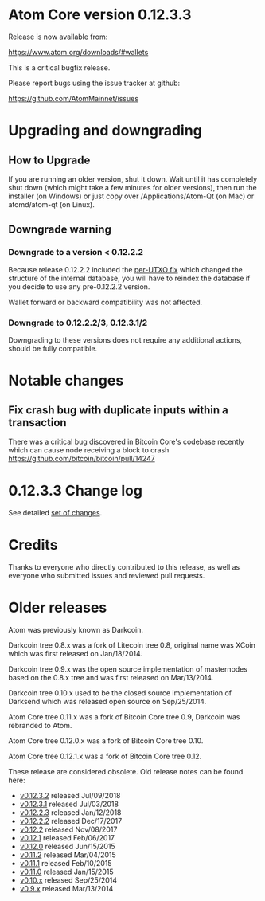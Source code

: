 Atom Core version 0.12.3.3
==========================

Release is now available from:

  <https://www.atom.org/downloads/#wallets>

This is a critical bugfix release.

Please report bugs using the issue tracker at github:

  <https://github.com/AtomMainnet/issues>


Upgrading and downgrading
=========================

How to Upgrade
--------------

If you are running an older version, shut it down. Wait until it has completely
shut down (which might take a few minutes for older versions), then run the
installer (on Windows) or just copy over /Applications/Atom-Qt (on Mac) or
atomd/atom-qt (on Linux).

Downgrade warning
-----------------

### Downgrade to a version < 0.12.2.2

Because release 0.12.2.2 included the [per-UTXO fix](release-notes/atom/release-notes-0.12.2.2.md#per-utxo-fix)
which changed the structure of the internal database, you will have to reindex
the database if you decide to use any pre-0.12.2.2 version.

Wallet forward or backward compatibility was not affected.

### Downgrade to 0.12.2.2/3, 0.12.3.1/2

Downgrading to these versions does not require any additional actions, should be
fully compatible.


Notable changes
===============

Fix crash bug with duplicate inputs within a transaction
--------------------------------------------------------

There was a critical bug discovered in Bitcoin Core's codebase recently which
can cause node receiving a block to crash https://github.com/bitcoin/bitcoin/pull/14247

0.12.3.3 Change log
===================

See detailed [set of changes](https://github.com/AtomMainnet/compare/v0.12.3.2...atompay:v0.12.3.3).

Credits
=======

Thanks to everyone who directly contributed to this release,
as well as everyone who submitted issues and reviewed pull requests.


Older releases
==============

Atom was previously known as Darkcoin.

Darkcoin tree 0.8.x was a fork of Litecoin tree 0.8, original name was XCoin
which was first released on Jan/18/2014.

Darkcoin tree 0.9.x was the open source implementation of masternodes based on
the 0.8.x tree and was first released on Mar/13/2014.

Darkcoin tree 0.10.x used to be the closed source implementation of Darksend
which was released open source on Sep/25/2014.

Atom Core tree 0.11.x was a fork of Bitcoin Core tree 0.9,
Darkcoin was rebranded to Atom.

Atom Core tree 0.12.0.x was a fork of Bitcoin Core tree 0.10.

Atom Core tree 0.12.1.x was a fork of Bitcoin Core tree 0.12.

These release are considered obsolete. Old release notes can be found here:

- [v0.12.3.2](https://github.com/AtomMainnet/blob/master/doc/release-notes/atom/release-notes-0.12.3.2.md) released Jul/09/2018
- [v0.12.3.1](https://github.com/AtomMainnet/blob/master/doc/release-notes/atom/release-notes-0.12.3.1.md) released Jul/03/2018
- [v0.12.2.3](https://github.com/AtomMainnet/blob/master/doc/release-notes/atom/release-notes-0.12.2.3.md) released Jan/12/2018
- [v0.12.2.2](https://github.com/AtomMainnet/blob/master/doc/release-notes/atom/release-notes-0.12.2.2.md) released Dec/17/2017
- [v0.12.2](https://github.com/AtomMainnet/blob/master/doc/release-notes/atom/release-notes-0.12.2.md) released Nov/08/2017
- [v0.12.1](https://github.com/AtomMainnet/blob/master/doc/release-notes/atom/release-notes-0.12.1.md) released Feb/06/2017
- [v0.12.0](https://github.com/AtomMainnet/blob/master/doc/release-notes/atom/release-notes-0.12.0.md) released Jun/15/2015
- [v0.11.2](https://github.com/AtomMainnet/blob/master/doc/release-notes/atom/release-notes-0.11.2.md) released Mar/04/2015
- [v0.11.1](https://github.com/AtomMainnet/blob/master/doc/release-notes/atom/release-notes-0.11.1.md) released Feb/10/2015
- [v0.11.0](https://github.com/AtomMainnet/blob/master/doc/release-notes/atom/release-notes-0.11.0.md) released Jan/15/2015
- [v0.10.x](https://github.com/AtomMainnet/blob/master/doc/release-notes/atom/release-notes-0.10.0.md) released Sep/25/2014
- [v0.9.x](https://github.com/AtomMainnet/blob/master/doc/release-notes/atom/release-notes-0.9.0.md) released Mar/13/2014

